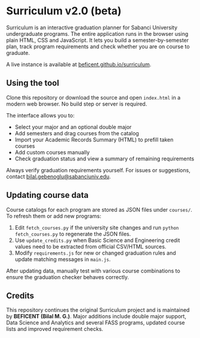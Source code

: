 # Surriculum v2.0 (beta)

Surriculum is an interactive graduation planner for Sabanci University undergraduate programs. The entire application runs in the browser using plain HTML, CSS and JavaScript. It lets you build a semester-by-semester plan, track program requirements and check whether you are on course to graduate.

A live instance is available at [beficent.github.io/surriculum](https://beficent.github.io/surriculum/).

## Using the tool

Clone this repository or download the source and open `index.html` in a modern web browser. No build step or server is required.

The interface allows you to:

- Select your major and an optional double major
- Add semesters and drag courses from the catalog
- Import your Academic Records Summary (HTML) to prefill taken courses
- Add custom courses manually
- Check graduation status and view a summary of remaining requirements

Always verify graduation requirements yourself. For issues or suggestions, contact [bilal.gebenoglu@sabanciuniv.edu](mailto:bilal.gebenoglu@sabanciuniv.edu).

## Updating course data

Course catalogs for each program are stored as JSON files under `courses/`. To refresh them or add new programs:

1. Edit `fetch_courses.py` if the university site changes and run `python fetch_courses.py` to regenerate the JSON files.
2. Use `update_credits.py` when Basic Science and Engineering credit values need to be extracted from official CSV/HTML sources.
3. Modify `requirements.js` for new or changed graduation rules and update matching messages in `main.js`.

After updating data, manually test with various course combinations to ensure the graduation checker behaves correctly.

## Credits

This repository continues the original Surriculum project and is maintained by **BEFICENT (Bilal M. G.)**. Major additions include double major support, Data Science and Analytics and several FASS programs, updated course lists and improved requirement checks.



